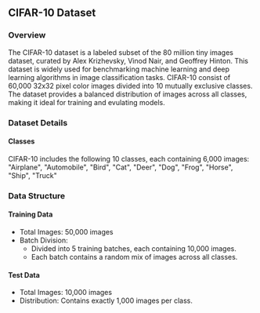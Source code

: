 CIFAR-10 Dataset
----------------

### Overview
The CIFAR-10 dataset is a labeled subset of the 80 million tiny images dataset, curated by Alex Krizhevsky, Vinod Nair, and Geoffrey Hinton.
This dataset is widely used for benchmarking machine learning and deep learning algorithms in image classification tasks.
CIFAR-10 consist of 60,000 32x32 pixel color images divided into 10 mutually exclusive classes. 
The dataset provides a balanced distribution of images across all classes, making it ideal for training and evulating models.

### Dataset Details
#### Classes
CIFAR-10 includes the following 10 classes, each containing 6,000 images:
"Airplane", "Automobile", "Bird", "Cat", "Deer", "Dog", "Frog", "Horse", "Ship", "Truck"



### Data Structure
#### Training Data
  - Total Images: 50,000 images
  - Batch Division:
    - Divided into 5 training batches, each containing 10,000 images.
    - Each batch contains a random mix of images across all classes.
#### Test Data
  - Total Images: 10,000 images
  - Distribution: Contains exactly 1,000 images per class.
